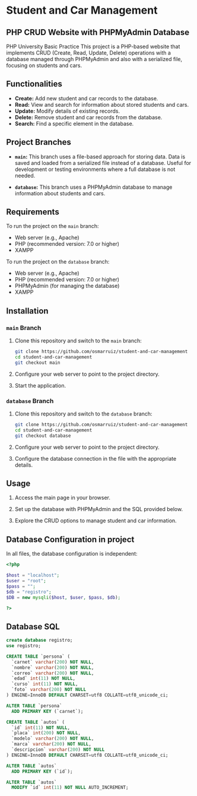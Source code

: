 # Student and Car Management

## PHP CRUD Website with PHPMyAdmin Database
PHP University Basic Practice
This project is a PHP-based website that implements CRUD (Create, Read, Update, Delete) operations with a database managed through PHPMyAdmin and also with a serialized file, focusing on students and cars.

## Functionalities

- **Create:** Add new student and car records to the database.
- **Read:** View and search for information about stored students and cars.
- **Update:** Modify details of existing records.
- **Delete:** Remove student and car records from the database.
- **Search:** Find a specific element in the database.

## Project Branches

- **`main`:** This branch uses a file-based approach for storing data. Data is saved and loaded from a serialized file instead of a database. Useful for development or testing environments where a full database is not needed.

- **`database`:** This branch uses a PHPMyAdmin database to manage information about students and cars.

## Requirements

To run the project on the `main` branch:

- Web server (e.g., Apache)
- PHP (recommended version: 7.0 or higher)
- XAMPP

To run the project on the `database` branch:

- Web server (e.g., Apache)
- PHP (recommended version: 7.0 or higher)
- PHPMyAdmin (for managing the database)
- XAMPP

## Installation

### `main` Branch

1. Clone this repository and switch to the `main` branch:

    ```bash
    git clone https://github.com/osmarruiz/student-and-car-management
    cd student-and-car-management
    git checkout main
    ```

2. Configure your web server to point to the project directory.

3. Start the application.

### `database` Branch

1. Clone this repository and switch to the `database` branch:

    ```bash
    git clone https://github.com/osmarruiz/student-and-car-management
    cd student-and-car-management
    git checkout database
    ```

2. Configure your web server to point to the project directory.

3. Configure the database connection in the file with the appropriate details.

## Usage

1. Access the main page in your browser.

2. Set up the database with PHPMyAdmin and the SQL provided below.

3. Explore the CRUD options to manage student and car information.

## Database Configuration in project

In all files, the database configuration is independent:

```php
<?php

$host = "localhost";
$user = "root";
$pass = "";
$db = "registro";
$DB = new mysqli($host, $user, $pass, $db);

?>

```

## Database SQL

```sql
create database registro;
use registro;

CREATE TABLE `persona` (
  `carnet` varchar(200) NOT NULL,
  `nombre` varchar(200) NOT NULL,
  `correo` varchar(200) NOT NULL,
  `edad` int(11) NOT NULL,
  `curso` int(11) NOT NULL,
  `foto` varchar(200) NOT NULL
) ENGINE=InnoDB DEFAULT CHARSET=utf8 COLLATE=utf8_unicode_ci;

ALTER TABLE `persona`
  ADD PRIMARY KEY (`carnet`);

CREATE TABLE `autos` (
  `id` int(11) NOT NULL,
  `placa` int(200) NOT NULL,
  `modelo` varchar(200) NOT NULL,
  `marca` varchar(200) NOT NULL,
  `descripcion` varchar(200) NOT NULL
) ENGINE=InnoDB DEFAULT CHARSET=utf8 COLLATE=utf8_unicode_ci;

ALTER TABLE `autos`
  ADD PRIMARY KEY (`id`);

ALTER TABLE `autos`
  MODIFY `id` int(11) NOT NULL AUTO_INCREMENT;

